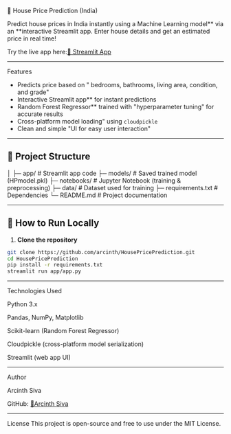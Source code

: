  🏡 House Price Prediction (India)

Predict house prices in India instantly using a Machine Learning model** via an **interactive Streamlit app. Enter house details and get an estimated price in real time!  

Try the live app here:[🔗 Streamlit App](https://housepriceprediction-hznrntiw7q5uagxomvpwni.streamlit.app/)

---
Features

- Predicts price based on " bedrooms, bathrooms, living area, condition, and grade" 
- Interactive Streamlit app** for instant predictions  
- Random Forest Regressor** trained with "hyperparameter tuning" for accurate results  
- Cross-platform model loading" using `cloudpickle`  
- Clean and simple "UI for easy user interaction"

---

## 📁 Project Structure
│
├─ app/ # Streamlit app code
├─ models/ # Saved trained model (HPmodel.pkl)
├─ notebooks/ # Jupyter Notebook (training & preprocessing)
├─ data/ # Dataset used for training
├─ requirements.txt # Dependencies
└─ README.md # Project documentation


---

## 🏃 How to Run Locally

1. **Clone the repository**

```bash
git clone https://github.com/arcinth/HousePricePrediction.git
cd HousePricePrediction
pip install -r requirements.txt
streamlit run app/app.py
```

---
Technologies Used

Python 3.x

Pandas, NumPy, Matplotlib

Scikit-learn (Random Forest Regressor)

Cloudpickle (cross-platform model serialization)

Streamlit (web app UI)

---
Author

Arcinth Siva

GitHub: [🔗Arcinth Siva](https://github.com/arcinth)

---
License
This project is open-source and free to use under the MIT License.



